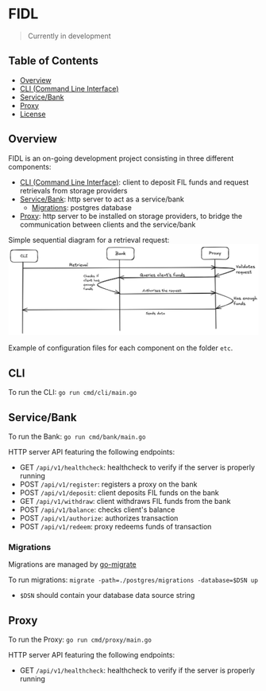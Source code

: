 # FIDL 

> Currently in development

## Table of Contents

* [Overview](#overview)
* [CLI (Command Line Interface)](#cli)
* [Service/Bank](#bank)
* [Proxy](#proxy)
* [License](#license)

## Overview

FIDL is an on-going development project consisting in three different components:
* [CLI (Command Line Interface)](#cli): client to deposit FIL funds and request retrievals from storage providers
* [Service/Bank](#bank): http server to act as a service/bank
    * [Migrations](#migrations): postgres database
* [Proxy](#proxy): http server to be installed on storage providers, to bridge the communication between clients and the service/bank

Simple sequential diagram for a retrieval request:
![retrieval diagram](docs/img/retrieval_diagram.png)

Example of configuration files for each component on the folder `etc`.

## CLI

To run the CLI: `go run cmd/cli/main.go`

## Service/Bank

To run the Bank: `go run cmd/bank/main.go`

HTTP server API featuring the following endpoints:
* GET `/api/v1/healthcheck`: healthcheck to verify if the server is properly running
* POST `/api/v1/register`: registers a proxy on the bank
* POST `/api/v1/deposit`: client deposits FIL funds on the bank
* GET `/api/v1/withdraw`: client withdraws FIL funds from the bank
* POST `/api/v1/balance`: checks client's balance
* POST `/api/v1/authorize`: authorizes transaction
* POST `/api/v1/redeem`: proxy redeems funds of transaction

### Migrations

Migrations are managed by [go-migrate](https://github.com/golang-migrate/migrate#cli-usage)

To run migrations:
`migrate -path=./postgres/migrations -database=$DSN up`

-   `$DSN` should contain your database data source string

## Proxy

To run the Proxy: `go run cmd/proxy/main.go`

HTTP server API featuring the following endpoints:
* GET `/api/v1/healthcheck`: healthcheck to verify if the server is properly running